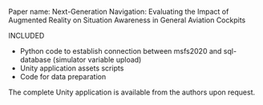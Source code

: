 Paper name: Next-Generation Navigation: Evaluating the Impact of Augmented Reality on
Situation Awareness in General Aviation Cockpits

INCLUDED
- Python code to establish connection between msfs2020 and sql-database (simulator variable upload)
- Unity application assets scripts
- Code for data preparation

The complete Unity application is available from the authors upon request.
